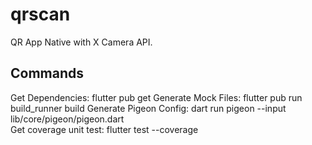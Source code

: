 # qrscan

QR App Native with X Camera API.

## Commands
Get Dependencies: flutter pub get
Generate Mock Files: flutter pub run build_runner build
Generate Pigeon Config:  dart run pigeon --input lib/core/pigeon/pigeon.dart  
Get coverage unit test: flutter test --coverage
  